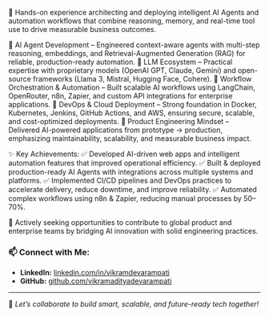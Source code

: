 🚀 Hands-on experience architecting and deploying intelligent AI Agents and automation workflows that combine reasoning, memory, and real-time tool use to drive measurable business outcomes.

🔹 AI Agent Development – Engineered context-aware agents with multi-step reasoning, embeddings, and Retrieval-Augmented Generation (RAG) for reliable, production-ready automation.
🔹 LLM Ecosystem – Practical expertise with proprietary models (OpenAI GPT, Claude, Gemini) and open-source frameworks (Llama 3, Mistral, Hugging Face, Cohere).
🔹 Workflow Orchestration & Automation – Built scalable AI workflows using LangChain, OpenRouter, n8n, Zapier, and custom API integrations for enterprise applications.
🔹 DevOps & Cloud Deployment – Strong foundation in Docker, Kubernetes, Jenkins, GitHub Actions, and AWS, ensuring secure, scalable, and cost-optimized deployments.
🔹 Product Engineering Mindset – Delivered AI-powered applications from prototype → production, emphasizing maintainability, scalability, and measurable business impact.

✨ Key Achievements:
✅ Developed AI-driven web apps and intelligent automation features that improved operational efficiency.
✅ Built & deployed production-ready AI Agents with integrations across multiple systems and platforms.
✅ Implemented CI/CD pipelines and DevOps practices to accelerate delivery, reduce downtime, and improve reliability.
✅ Automated complex workflows using n8n & Zapier, reducing manual processes by 50–70%.

📌 Actively seeking opportunities to contribute to global product and enterprise teams by bridging AI innovation with solid engineering practices.
### 📫 Connect with Me:
- **LinkedIn:** [linkedin.com/in/vikramdevarampati](https://www.linkedin.com/in/vikramdevarampati)
- **GitHub:** [github.com/vikramadityadevarampati](https://github.com/vikramadityadevarampati)

---

📌 *Let’s collaborate to build smart, scalable, and future-ready tech together!*
